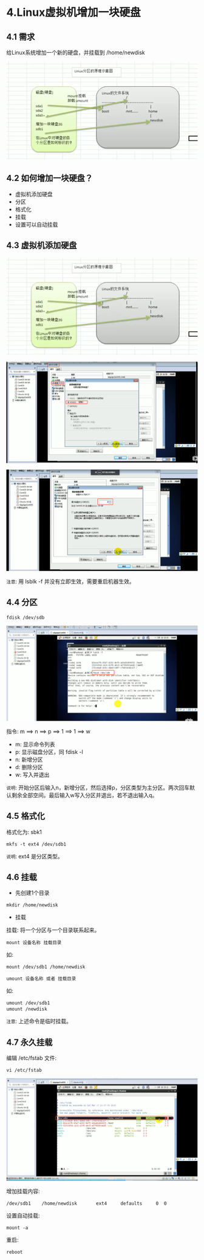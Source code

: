# 4.Linux虚拟机增加一块硬盘
 
 ## 4.1 需求
 
 给Linux系统增加一个新的硬盘，并挂载到 /home/newdisk

![分区案例示意图](../assets/分区案例示意图.png)


## 4.2 如何增加一块硬盘？
* 虚拟机添加硬盘
* 分区
* 格式化
* 挂载
* 设置可以自动挂载


## 4.3 虚拟机添加硬盘

![分区案例示意图](../assets/分区案例示意图.png)


![添加磁盘1](../assets/添加磁盘1.jpg)

![添加磁盘2](../assets/添加磁盘2.jpg)

`注意`: 用 lsblk -f 并没有立即生效，需要重启机器生效。


## 4.4 分区
```shell script
fdisk /dev/sdb
```

![分区1](../assets/分区1.png)

指令: m ==> n ==> p ==> 1 ==> 1 ==> w

* m: 显示命令列表
* p: 显示磁盘分区，同 fdisk -l
* n: 新增分区
* d: 删除分区
* w: 写入并退出

`说明`: 开始分区后输入n，新增分区，然后选择p，分区类型为主分区。两次回车默认剩余全部空间。最后输入w写入分区并退出，若不退出输入q。


## 4.5 格式化

格式化为: sbk1

```shell script
mkfs -t ext4 /dev/sdb1
```

`说明`: ext4 是分区类型。


## 4.6 挂载

* 先创建1个目录

```shell script
mkdir /home/newdisk
```

* 挂载

挂载: 将一个分区与一个目录联系起来。

```shell script
mount 设备名称 挂载目录
```

如:

```shell script
mount /dev/sdb1 /home/newdisk 
```

```shell script
umount 设备名称 或者 挂载目录
```

如:

```shell script
umount /dev/sdb1
umount /newdisk
```

`注意`: 上述命令是临时挂载。

## 4.7   永久挂载

编辑 /etc/fstab 文件:

```shell script
vi /etc/fstab
```

![永久挂载](../assets/永久挂载.png)

增加挂载内容:

```shell script
/dev/sdb1    /home/newdisk       ext4     defaults     0  0
```

设置自动挂载:

```shell script
mount -a
```

重启:

```shell script
reboot
```



